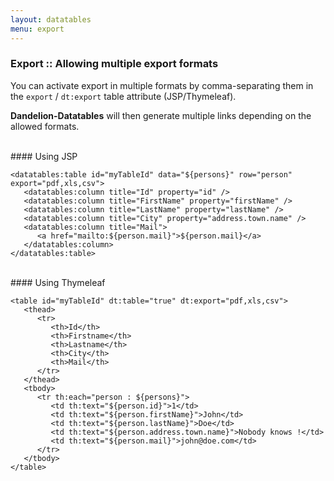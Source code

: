```yaml
---
layout: datatables
menu: export
---
```


### Export :: Allowing multiple export formats

You can activate export in multiple formats by comma-separating them in the `export` / `dt:export` table attribute (JSP/Thymeleaf).

**Dandelion-Datatables** will then generate multiple links depending on the allowed formats.

<br />
#### Using JSP

	<datatables:table id="myTableId" data="${persons}" row="person" export="pdf,xls,csv">
	   <datatables:column title="Id" property="id" />
	   <datatables:column title="FirstName" property="firstName" />
	   <datatables:column title="LastName" property="lastName" />
	   <datatables:column title="City" property="address.town.name" />
	   <datatables:column title="Mail">
	      <a href="mailto:${person.mail}">${person.mail}</a>
	   </datatables:column>
	</datatables:table>

<br />
#### Using Thymeleaf

	<table id="myTableId" dt:table="true" dt:export="pdf,xls,csv">
	   <thead>
	      <tr>
	         <th>Id</th>
	         <th>Firstname</th>
	         <th>Lastname</th>
	         <th>City</th>
	         <th>Mail</th>
	      </tr>
	   </thead>
	   <tbody>
	      <tr th:each="person : ${persons}">
	         <td th:text="${person.id}">1</td>
	         <td th:text="${person.firstName}">John</td>
	         <td th:text="${person.lastName}">Doe</td>
	         <td th:text="${person.address.town.name}">Nobody knows !</td>
	         <td th:text="${person.mail}">john@doe.com</td>
	      </tr>
	   </tbody>
	</table>
